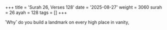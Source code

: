 +++
title = 'Surah 26, Verses 128'
date = '2025-08-27'
weight = 3060
surah = 26
ayah = 128
tags = []
+++

˹Why˺ do you build a landmark on every high place in vanity,